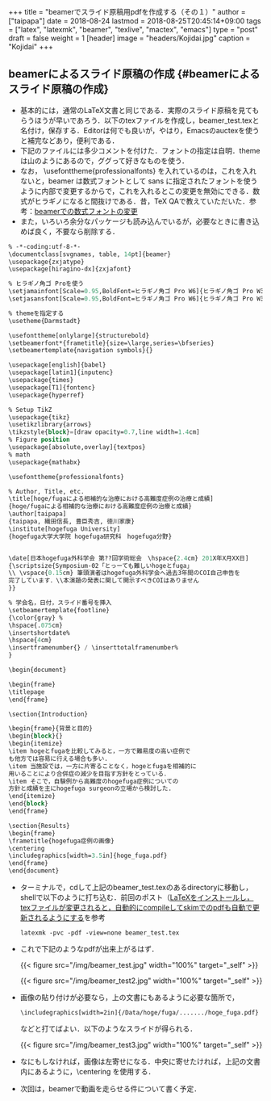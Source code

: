 +++
title = "beamerでスライド原稿用pdfを作成する（その１）"
author = ["taipapa"]
date = 2018-08-24
lastmod = 2018-08-25T20:45:14+09:00
tags = ["latex", "latexmk", "beamer", "texlive", "mactex", "emacs"]
type = "post"
draft = false
weight = 1
[header]
  image = "headers/Kojidai.jpg"
  caption = "Kojidai"
+++

## beamerによるスライド原稿の作成 {#beamerによるスライド原稿の作成}

-   基本的には，通常のLaTeX文書と同じである．実際のスライド原稿を見てもらうほうが早いであろう．以下のtexファイルを作成し，beamer\_test.texと名付け，保存する．Editorは何でも良いが，やはり，Emacsのauctexを使うと補完などあり，便利である．
-   下記のファイルには多少コメントを付けた．フォントの指定は自明．themeは山のようにあるので，ググって好きなものを使う．
-   なお， \usefonttheme{professionalfonts} を入れているのは，これを入れないと，beamer は数式フォントとして sans に指定されたフォントを使うように内部で変更するからで，これを入れるとこの変更を無効にできる．数式がヒラギノになると間抜けである．昔，TeX QAで教えていただいた．参考：[beamerでの数式フォントの変更](https://oku.edu.mie-u.ac.jp/tex/mod/forum/discuss.php?d=729)
-   また，いろいろ余分なパッケージも読み込んでいるが，必要なときに書き込めば良く，不要なら削除する．

```lisp
% -*-coding:utf-8-*-
\documentclass[svgnames, table, 14pt]{beamer}
\usepackage{zxjatype}
\usepackage[hiragino-dx]{zxjafont}

% ヒラギノ角ゴ Proを使う
\setjamainfont[Scale=0.95,BoldFont=ヒラギノ角ゴ Pro W6]{ヒラギノ角ゴ Pro W3}
\setjasansfont[Scale=0.95,BoldFont=ヒラギノ角ゴ Pro W6]{ヒラギノ角ゴ Pro W3}

% themeを指定する
\usetheme{Darmstadt}

\usefonttheme[onlylarge]{structurebold}
\setbeamerfont*{frametitle}{size=\large,series=\bfseries}
\setbeamertemplate{navigation symbols}{}

\usepackage[english]{babel}
\usepackage[latin1]{inputenc}
\usepackage{times}
\usepackage[T1]{fontenc}
\usepackage{hyperref}

% Setup TikZ
\usepackage{tikz}
\usetikzlibrary{arrows}
\tikzstyle{block}=[draw opacity=0.7,line width=1.4cm]
% Figure position
\usepackage[absolute,overlay]{textpos}
% math
\usepackage{mathabx}

\usefonttheme{professionalfonts}

% Author, Title, etc.
\title[hoge/fugaによる相補的な治療における高難度症例の治療と成績]
{hoge/fugaによる相補的な治療における高難度症例の治療と成績}
\author[taipapa]
{taipapa, 織田信長, 豊臣秀吉, 徳川家康}
\institute[hogefuga University]
{hogefuga大学大学院 hogefuga研究科　hogefuga分野}


\date[日本hogefuga外科学会 第??回学術総会　\hspace{2.4cm} 201X年X月XX日]
{\scriptsize{Symposium-02「とっーても難しいhogeとfuga」
\\ \vspace{0.15cm} 筆頭演者はhogefuga外科学会へ過去3年間のCOI自己申告を
完了しています．\\本演題の発表に関して開示すべきCOIはありません
}}

% 学会名，日付，スライド番号を挿入
\setbeamertemplate{footline}
{\color{gray} %
\hspace{.075cm}
\insertshortdate%
\hspace{4cm}
\insertframenumber{} / \inserttotalframenumber%
}

\begin{document}

\begin{frame}
\titlepage
\end{frame}

\section{Introduction}

\begin{frame}{背景と目的}
\begin{block}{}
\begin{itemize}
\item hogeとfugaを比較してみると，一方で難易度の高い症例で
も他方では容易に行える場合も多い.
\item 当施設では，一方に片寄ることなく，hogeとfugaを相補的に
用いることにより合併症の減少を目指す方針をとっている．
\item そこで，自験例から高難度のhogefuga症例についての
方針と成績を主にhogefuga surgeonの立場から検討した.
\end{itemize}
\end{block}
\end{frame}

\section{Results}
\begin{frame}
\frametitle{hogefuga症例の画像}
\centering
\includegraphics[width=3.5in]{hoge_fuga.pdf}
\end{frame}
\end{document}
```

-   ターミナルで，cdして上記のbeamer\_test.texのあるdirectoryに移動し，shellで以下のように打ち込む．前回のポスト（[LaTeXをインストールし，texファイルが変更されると，自動的にcompileしてskimでのpdfも自動で更新されるようにする](../latexmk)を参考　

    ```shell
    latexmk -pvc -pdf -view=none beamer_test.tex
    ```
-   これで下記のようなpdfが出来上がるはず．

    {{< figure src="/img/beamer_test.jpg" width="100%" target="_self" >}}

    {{< figure src="/img/beamer_test2.jpg" width="100%" target="_self" >}}

-   画像の貼り付けが必要なら，上の文書にもあるように必要な箇所で，

    ```shell
    \includegraphics[width=2in]{/Data/hoge/fuga/......./hoge_fuga.pdf}
    ```

    などと打てばよい．以下のようなスライドが得られる．

    {{< figure src="/img/beamer_test3.jpg" width="100%" target="_self" >}}

-   なにもしなければ，画像は左寄せになる．中央に寄せたければ，上記の文書内にあるように，\centering を使用する．

-   次回は，beamerで動画を走らせる件について書く予定．
